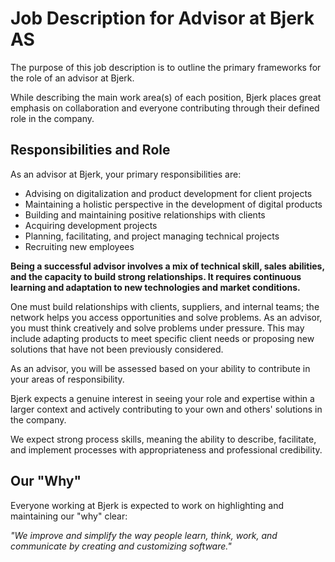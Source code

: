 # Job Description for Advisor at Bjerk AS

The purpose of this job description is to outline the primary frameworks for the
role of an advisor at Bjerk.

While describing the main work area(s) of each position, Bjerk places great
emphasis on collaboration and everyone contributing through their defined role
in the company.

## Responsibilities and Role

As an advisor at Bjerk, your primary responsibilities are:

- Advising on digitalization and product development for client projects
- Maintaining a holistic perspective in the development of digital products
- Building and maintaining positive relationships with clients
- Acquiring development projects
- Planning, facilitating, and project managing technical projects
- Recruiting new employees

**Being a successful advisor involves a mix of technical skill, sales abilities,
and the capacity to build strong relationships. It requires continuous learning
and adaptation to new technologies and market conditions.**

One must build relationships with clients, suppliers, and internal teams; the
network helps you access opportunities and solve problems. As an advisor, you
must think creatively and solve problems under pressure. This may include
adapting products to meet specific client needs or proposing new solutions that
have not been previously considered.

As an advisor, you will be assessed based on your ability to contribute in your
areas of responsibility.

Bjerk expects a genuine interest in seeing your role and expertise within a
larger context and actively contributing to your own and others' solutions in
the company.

We expect strong process skills, meaning the ability to describe, facilitate,
and implement processes with appropriateness and professional credibility.

## Our "Why"

Everyone working at Bjerk is expected to work on highlighting and maintaining
our "why" clear:

_"We improve and simplify the way people learn, think, work, and communicate by
creating and customizing software."_
